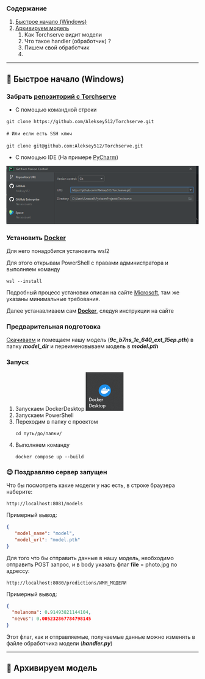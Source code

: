 ### Содержание
1. [Быстрое начало (Windows)](#fast-windows)
2. [Архивируем модель](#archive-model)
   1. Как Torchserve видит модели
   2. Что такое handler (обработчик) ?
   3. Пишем свой обработчик
   4. 

---

## <a id="fast-windows"></a>🚀 Быстрое начало (Windows)


### **Забрать [репозиторий с Torchserve](https://github.com/Aleksey512/Torchserve)**

* С помощью командной строки

```shell
git clone https://github.com/Aleksey512/Torchserve.git

# Или если есть SSH ключ

git clone git@github.com:Aleksey512/Torchserve.git 
```
 
* С помощью IDE (На примере [PyCharm](https://www.jetbrains.com/ru-ru/pycharm/))
 
![Photo](img/screenIDE.png)

### **Установить [Docker](https://www.docker.com/)**

Для него понадобится установить wsl2
 
Для этого открывам PowerShell с правами администратора и выполняем команду

 ```shell
 wsl --install
```

Подробный процесс установки описан на сайте [Microsoft](https://docs.microsoft.com/ru-ru/windows/wsl/install-win10), там же указаны минимальные требования.

Далее устанавливаем сам **[Docker](https://www.docker.com/)**, следуя инструкции на сайте

### Предварительная подготовка

[Скачиваем](https://www.kaggle.com/datasets/boliu0/melanoma-winning-models) и помещаем нашу модель (***9c_b7ns_1e_640_ext_15ep.pth***)
в папку ***model_dir*** и переименовываем модель в ***model.pth***

### Запуск

1. Запускаем DockerDesktop ![DockerDesktop](img/DockerDesktop.png)
2. Запускаем PowerShell
3. Переходим в папку с проектом
    ```shell
    cd путь/до/папки/
    ```
4. Выполняем команду
    ```
    docker compose up --build   
   ```
   
### 😊 Поздравляю сервер запущен

Что бы посмотреть какие модели у нас есть, в строке браузера наберите:

```djangourlpath
http://localhost:8081/models
```
Примерный вывод:
```JSON
{
   "model_name": "model", 
   "model_url": "model.pth"
}
```

Для того что бы отправить данные в нашу модель, необходимо отправить POST запрос, и в body указать флаг **file** = photo.jpg по адрессу:
```djangourlpath
http://localhost:8080/predictions/ИМЯ_МОДЕЛИ
```

Примерный вывод:

```JSON
{
  "melanoma": 0.91493821144104,
  "nevus": 0.005232867784798145
}
```

Этот флаг, как и отправляемые, получаемые данные можно изменять в файле обработчика модели (***handler.py***)

---

## <a id="archive-model"></a> 🚀 Архивируем модель

